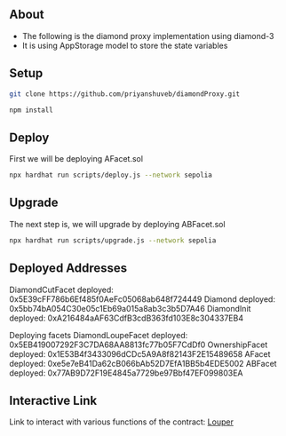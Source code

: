 ## About
- The following is the diamond proxy implementation using diamond-3
- It is using AppStorage model to store the state variables
## Setup
```bash
git clone https://github.com/priyanshuveb/diamondProxy.git
```
```bash
npm install
```

## Deploy
First we will be deploying AFacet.sol
```bash
npx hardhat run scripts/deploy.js --network sepolia
```

## Upgrade
The next step is, we will upgrade by deploying ABFacet.sol
```bash
npx hardhat run scripts/upgrade.js --network sepolia
```

## Deployed Addresses

DiamondCutFacet deployed: 0x5E39cFF786b6Ef485f0AeFc05068ab648f724449
Diamond deployed: 0x5bb74bA054C30e05c1Eb69a015a8ab3c3b5D7A46
DiamondInit deployed: 0xA216484aAF63CdfB3cdB363fd103E8c304337EB4

Deploying facets
DiamondLoupeFacet deployed: 0x5EB419007292F3C7DA68AA8813fc77b05F7CdDf0
OwnershipFacet deployed: 0x1E53B4f3433096dCDc5A9A8f82143F2E15489658
AFacet deployed: 0xe5e7eB41Da62cB066bAb52D7EfA1BB5b4EDE5002
ABFacet deployed: 0x77AB9D72F19E4845a7729be97Bbf47EF099803EA

## Interactive Link
Link to interact with various functions of the contract: [Louper](https://louper.dev/diamond/0x5bb74bA054C30e05c1Eb69a015a8ab3c3b5D7A46?network=sepolia#facets)


